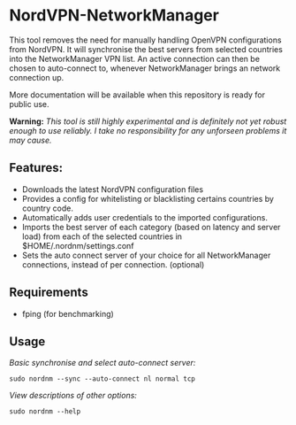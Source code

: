 # NordVPN-NetworkManager

This tool removes the need for manually handling OpenVPN configurations from NordVPN. It will synchronise the best servers from selected countries into the NetworkManager VPN list. An active connection can then be chosen to auto-connect to, whenever NetworkManager brings an network connection up.

More documentation will be available when this repository is ready for public use.

**Warning:**
*This tool is still highly experimental and is definitely not yet robust enough to use reliably. I take no responsibility for any unforseen problems it may cause.*

## Features:
- Downloads the latest NordVPN configuration files
- Provides a config for whitelisting or blacklisting certains countries by country code.
- Automatically adds user credentials to the imported configurations.
- Imports the best server of each category (based on latency and server load) from each of the selected countries in $HOME/.nordnm/settings.conf
- Sets the auto connect server of your choice for all NetworkManager connections, instead of per connection. (optional)

## Requirements
- fping (for benchmarking)

## Usage
*Basic synchronise and select auto-connect server:*
```
sudo nordnm --sync --auto-connect nl normal tcp
```

*View descriptions of other options:*
```
sudo nordnm --help
```
